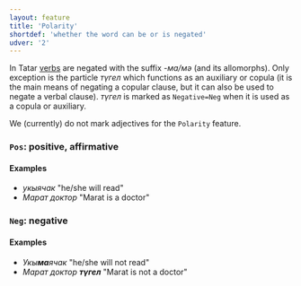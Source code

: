 ```yaml
---
layout: feature
title: 'Polarity'
shortdef: 'whether the word can be or is negated'
udver: '2'
---
```


In Tatar [verbs](tt-pos/VERB) are negated with the suffix _-ма/мә_ (and its allomorphs).
Only exception is the particle _түгел_ which functions as an auxiliary or copula
(it is the main means of negating a copular clause, but it can also be used to negate a verbal clause).
_түгел_ is marked as `Negative=Neg` when it is used as a copula or auxiliary.

We (currently) do not mark adjectives for the `Polarity` feature.

### <a name="Pos">`Pos`</a>: positive, affirmative

#### Examples

- _укыячак_ "he/she will read"
- _Марат доктор_ "Marat is a doctor"

### <a name="Neg">`Neg`</a>: negative

#### Examples

- _Укы<b>ма</b>ячак_ "he/she will not read"
- _Марат доктор <b>түгел</b>_ "Marat is not a doctor"
<!-- Interlanguage links updated Po 11. listopadu 2024, 20:09:59 CET -->
